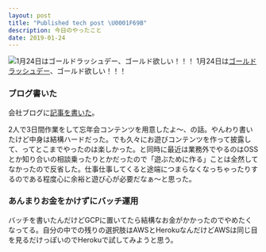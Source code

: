 ```yaml
---
layout: post
title: "Published tech post \U0001F69B"
description: 今日のやったこと
date: 2019-01-24
---
```


![1月24日は[ゴールドラッシュデー](http://www.nnh.to/01/24.html)、ゴールド欲しい！！！](https://cdn-images-1.medium.com/max/800/0*QRk3tITdv20LRnpH.png)
1月24日は[ゴールドラッシュデー](http://www.nnh.to/01/24.html)、ゴールド欲しい！！！

### ブログ書いた

会社ブログに[記事を書いた](http://tech.connehito.com/entry/year-end-party-2018)。

2人で3日間作業をして忘年会コンテンツを用意したよ〜、の話。やんわり書いたけど中身は結構ハードだった。でも久々にお遊びコンテンツを作って披露して、ってとこまでやったのは楽しかった。と同時に最近は業務外でやるのはOSSとか知り合いの相談乗ったりとかだったので「遊ぶために作る」ことは全然してなかったので反省した。仕事仕事してくると途端につまらなくなっちゃったりするのである程度心に余裕と遊び心が必要だなぁ〜と思った。

### あんまりお金をかけずにバッチ運用

バッチを書いたんだけどGCPに置いてたら結構なお金がかかったのでやめたくなってる。自分の中での残りの選択肢はAWSとHerokuなんだけどAWSは同じ目を見るだけっぽいのでHerokuで試してみようと思う。

